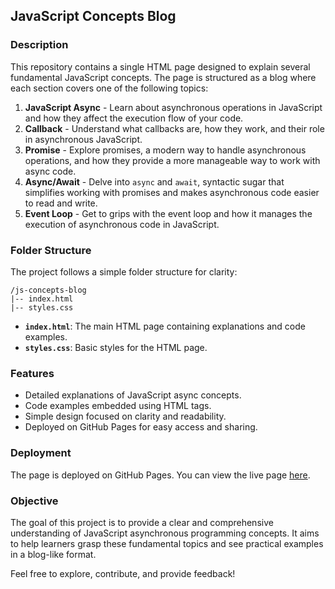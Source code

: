 ## JavaScript Concepts Blog

### Description

This repository contains a single HTML page designed to explain several fundamental JavaScript concepts. The page is structured as a blog where each section covers one of the following topics:

1. **JavaScript Async** - Learn about asynchronous operations in JavaScript and how they affect the execution flow of your code.
2. **Callback** - Understand what callbacks are, how they work, and their role in asynchronous JavaScript.
3. **Promise** - Explore promises, a modern way to handle asynchronous operations, and how they provide a more manageable way to work with async code.
4. **Async/Await** - Delve into `async` and `await`, syntactic sugar that simplifies working with promises and makes asynchronous code easier to read and write.
5. **Event Loop** - Get to grips with the event loop and how it manages the execution of asynchronous code in JavaScript.

### Folder Structure

The project follows a simple folder structure for clarity:

```
/js-concepts-blog
|-- index.html
|-- styles.css
```

- **`index.html`**: The main HTML page containing explanations and code examples.
- **`styles.css`**: Basic styles for the HTML page.

### Features

- Detailed explanations of JavaScript async concepts.
- Code examples embedded using HTML tags.
- Simple design focused on clarity and readability.
- Deployed on GitHub Pages for easy access and sharing.

### Deployment

The page is deployed on GitHub Pages. You can view the live page [here](https://your-username.github.io/js-concepts-blog).

### Objective

The goal of this project is to provide a clear and comprehensive understanding of JavaScript asynchronous programming concepts. It aims to help learners grasp these fundamental topics and see practical examples in a blog-like format.

Feel free to explore, contribute, and provide feedback!
